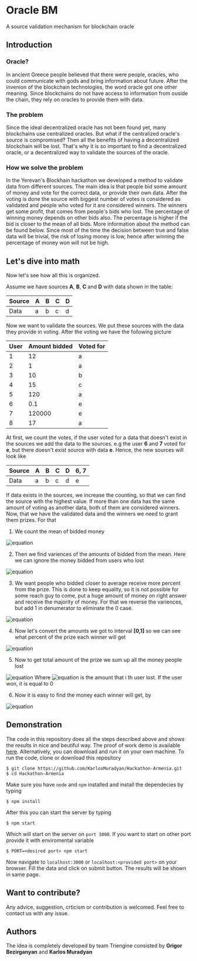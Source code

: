 # Oracle BM
A source validation mechanism for blockchain oracle

## Introduction

### Oracle?
In ancient Greece people believed that there were people, oracles, who could
communicate with gods and bring information about future. After the invenion of
the blockchain technologies, the word oracle got one other meaning.
Since blockchains do not have access to information from ouside the chain, they
rely on oracles to provide them with data.

### The problem
Since the ideal
decentralized oracle has not been found yet, many blockchains use centralized
oracles. But what if the centralized oracle's source is compromised? Then all
the benefits of having a decentralized blockchain will be lost. That's why it is
so important to find a decentralized oracle, or a decentralized way to validate
the sources of the oracle.

### How we solve the problem
In the Yerevan's Blockhain hackathon we developed a method to validate data from different sources. The main idea is that people bid some amount of money and vote for the correct data, or provide their own data. After the voting is done the source with biggest number of votes is considered as validated and people who voted for it are considered winners. The winners get some profit, that comes from people's bids who lost. The percentage of winning money depends on other bids also. The percentage is higher if the bid is closer to the mean of all bids. More information about the method can be found below. Since most of the time the decision between true and false data will be trivial, the risk of losing money is low, hence after winning the percentage of money won will not be high.

## Let's dive into math
Now let's see how all this is organized.

Assume we have sources __A__, __B__, __C__ and __D__ with data shown in the table:

| Source | A | B | C | D |
| -------| - | - | - | - |
| Data   | a | b | c | d |

 Now we want to validate the sources. We put these sources with the data they provide in voting. After the voting we have the following picture

 | User | Amount bidded | Voted for |
 | ---- | ------------- | ---- |
 | 1    | 12            | a    |
 | 2    | 1             | a    |
 | 3    | 10            | b    |
 | 4    | 15            | c    |
 | 5    | 120           | a    |
 | 6    | 0.1           | e    |
 | 7    | 120000        | e    |
 | 8    | 17            | a    |

 At first, we count the votes, if the user voted for a data that doesn't exist in the sources we add the data to the sources. e.g the user __6__ and __7__ voted for __e__, but there doesn't exist source with data __e__. Hence, the new sources will look like

| Source | A | B | C | D | 6, 7 |
| -------| - | - | - | - | ---- |
| Data   | a | b | c | d | e    |

If data exists in the sources, we increase the counting, so that we can find the source with the highest value. If more than one data has the same amount of voting as another data, both of them are considered winners. 
Now, that we have the validated data and the winners we need to grant them prizes. For that

1. We count the mean of bidded money

![equation](http://chart.apis.google.com/chart?cht=tx&chl=%5Cbar%7BX%7D%20%3D%20%5Cfrac%7B%20%5Csum_i%5En%20X_%7Bi%7D%20%7D%7Bn%7D)

2. Then we find variences of the amounts of bidded from the mean. Here we can ignore the money bidded from users who lost

![equation](http://chart.apis.google.com/chart?cht=tx&chl=%5Csigma%20_%7Bi%7D%20%3D%20%7C%20X_%7Bi%7D%20-%20%5Cbar%7BX%7D%20%7C)

3. We want people who bidded closer to average receive more percent from the prize. This is done to keep equality, so it is not possible for some reach guy to come, put a huge amount of money on right answer and receive the majority of money. For that we reverse the variences, but add 1 in denumerator to eliminate the 0 case.

![equation](http://chart.apis.google.com/chart?cht=tx&chl=%5Cdelta%20_%7Bi%7D%20%3D%20%5Cfrac%7Bq%7D%7B1%20%2B%20%5Csigma%20_%7Bi%7D%20%7D)

4. Now let's convert the amounts we got to interval __[0,1]__ so we can see what percent of the prize each winner will get

![equation](http://chart.apis.google.com/chart?cht=tx&chl=%5Cxi%20_%7Bi%7D%20%3D%20%5Cfrac%7B%5Cdelta_%7Bi%7D%7D%7B%20%20%5Csum_k%5En%20%5Cdelta_%7Bk%7D%20%20%7D)

5. Now to get total amount of the prize we sum up all the money people lost

![equation](http://chart.apis.google.com/chart?cht=tx&chl=%5Ctextrm%7BTotal%20Prize%7D%20%5Cquad%20%20%5CTheta%20%20%3D%20%20%5Csum_i%5En%20%20%5Ctheta%20_%7Bi%7D)
    Where   ![equation](http://chart.apis.google.com/chart?cht=tx&chl=%5Ctheta%20_%7Bi%7D) is the amount that i th user lost. If the user won, it is equal to 0

6. Now it is easy to find the money each winner will get, by

![equation](http://chart.apis.google.com/chart?cht=tx&chl=%5Comega_%7Bi%7D%20%20%3D%20%20%5CTheta%20%20%20%5Cxi%20_%7Bi%7D)

## Demonstration
The code in this repository does all the steps described above and shows the results in nice and beutiful way.
The proof of work demo is available [here](https://fathomless-headland-28312.herokuapp.com/). 
Alternatively, you can download and run it on your own machine.
To run the code, clone or download this repository
```
$ git clone https://github.com/KarlosMuradyan/Hackathon-Armenia.git
$ cd Hackathon-Armenia
```
Make sure you have `node` and `npm` installed and install the dependecies by typing
```
$ npm install
```
After this you can start the server by typing
```
$ npm start
```
Which will start on the server on `port 3000`. If you want to start on other port provide it with enviromental variable
```
$ PORT=<desired port> npm start
```
Now navigate to `localhost:3000` or `localhost:<provided port>` on your browser. Fill the data and click on submit button. The results will be shown in same page.

## Want to contribute?

Any advice, suggestion, crticism or contribution is welcomed. Feel free to contact us with any issue.

## Authors

The idea is completely developed by team Triengine consisted by __Grigor Bezirganyan__ and __Karlos Muradyan__
